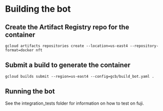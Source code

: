 # Building the bot

## Create the Artifact Registry repo for the container

```commandline
gcloud artifacts repositories create --location=us-east4 --repository-format=docker nft
```

## Submit a build to generate the container

```commandline
gcloud builds submit --region=us-east4 --config=gcb/build_bot.yaml .
```

## Running the bot

See the integration_tests folder for  information on how to test on fuji.
